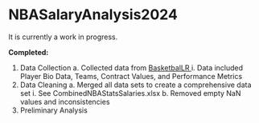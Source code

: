 # NBASalaryAnalysis2024

It is currently a work in progress.

**Completed:**
  1. Data Collection
    a. Collected data from [BasketbalLR  ](https://www.basketball-reference.com/)
      i. Data included Player Bio Data, Teams, Contract Values, and Performance Metrics
  2. Data Cleaning
    a. Merged all data sets to create a comprehensive data set
      i. See CombinedNBAStatsSalaries.xlsx
    b. Removed empty NaN values and inconsistencies
  3. Preliminary Analysis
